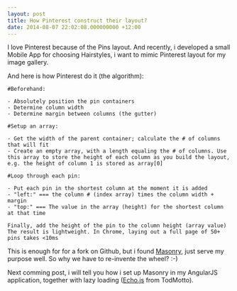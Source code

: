 ```yaml
---
layout: post
title: How Pinterest construct their layout?
date: 2014-08-07 22:02:08.000000000 +12:00
---
```

I love Pinterest because of the Pins layout. And recently, i developed a small Mobile App for choosing Hairstyles, i want to mimic Pinterest layout for my image gallery.

And here is how Pinterest do it (the algorithm):

    #Beforehand:

    - Absolutely position the pin containers
    - Determine column width
    - Determine margin between columns (the gutter)
    
    #Setup an array:

    - Get the width of the parent container; calculate the # of columns that will fit
    - Create an empty array, with a length equaling the # of columns. Use this array to store the height of each column as you build the layout, e.g. the height of column 1 is stored as array[0]
    
    #Loop through each pin:

    - Put each pin in the shortest column at the moment it is added
    - "left:" === the column # (index array) times the column width + margin
    - "top:" === The value in the array (height) for the shortest column at that time
    
    Finally, add the height of the pin to the column height (array value)
    The result is lightweight. In Chrome, laying out a full page of 50+ pins takes <10ms
   
This is enough for for a fork on Github, but i found [Masonry](http://masonry.desandro.com), just serve my purpose well. So why we have to re-invente the wheel? :-)

Next comming post, i will tell you how i set up Masonry in my AngularJS application, together with lazy loading ([Echo.js](https://github.com/toddmotto/echo) from TodMotto).
